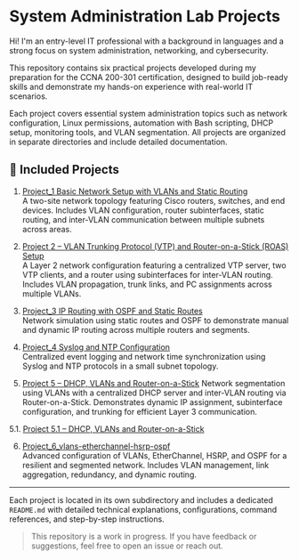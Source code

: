 # System Administration Lab Projects

Hi! I'm an entry-level IT professional with a background in languages and a strong focus on system administration, networking, and cybersecurity.  

This repository contains six practical projects developed during my preparation for the CCNA 200-301 certification, designed to build job-ready skills and demonstrate my hands-on experience with real-world IT scenarios.

Each project covers essential system administration topics such as network configuration, Linux permissions, automation with Bash scripting, DHCP setup, monitoring tools, and VLAN segmentation. All projects are organized in separate directories and include detailed documentation.

## 📁 Included Projects

1. [Project_1 Basic Network Setup with VLANs and Static Routing](Project_1_Basic_Network_Setup)  
   A two-site network topology featuring Cisco routers, switches, and end devices. Includes VLAN configuration, router subinterfaces, static routing, and inter-VLAN communication between multiple subnets across areas.

2. [Project 2 – VLAN Trunking Protocol (VTP) and Router-on-a-Stick (ROAS) Setup](./Project_2_Layer_2_Switching_and_VLANs)  
   A Layer 2 network configuration featuring a centralized VTP server, two VTP clients, and a router using subinterfaces for inter-VLAN routing. Includes VLAN propagation, trunk links, and PC assignments across multiple VLANs.

3. [Project_3 IP Routing with OSPF and Static Routes](./Project_3_IP_Routing_with_OSPF)  
   Network simulation using static routes and OSPF to demonstrate manual and dynamic IP routing across multiple routers and segments.

4. [Project_4 Syslog and NTP Configuration](./Project_4_Syslog_NTP)  
   Centralized event logging and network time synchronization using Syslog and NTP protocols in a small subnet topology.

5. [Project 5 – DHCP, VLANs and Router-on-a-Stick](./Project_5_dhcp) 
  Network segmentation using VLANs with a centralized DHCP server and inter-VLAN routing via Router-on-a-Stick. Demonstrates dynamic IP assignment, subinterface configuration, and trunking for efficient Layer 3 communication.

5.1. [Project 5.1 – DHCP, VLANs and Router-on-a-Stick](./Project_6_dhcp) 

6. [Project_6_vlans-etherchannel-hsrp-ospf](Project_6_vlans-etherchannel-hsrp-ospf)  
   Advanced configuration of VLANs, EtherChannel, HSRP, and OSPF for a resilient and segmented network. Includes VLAN management, link aggregation, redundancy, and dynamic routing.


---

Each project is located in its own subdirectory and includes a dedicated `README.md` with detailed technical explanations, configurations, command references, and step-by-step instructions.

> This repository is a work in progress. If you have feedback or suggestions, feel free to open an issue or reach out.
